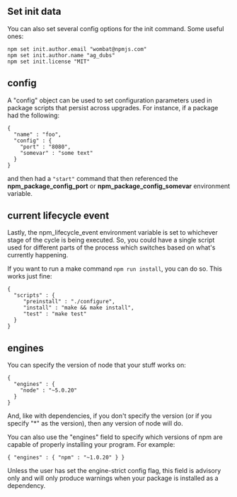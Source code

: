 ## Set init data

You can also set several config options for the init command. Some useful ones:
```
npm set init.author.email "wombat@npmjs.com"
npm set init.author.name "ag_dubs"
npm set init.license "MIT"
```

## config

A "config" object can be used to set configuration parameters used in package scripts that persist across upgrades. For instance, if a package had the following:
```
{ 
  "name" : "foo",
  "config" : { 
    "port" : "8080",
    "somevar" : "some text" 
  } 
}
```
and then had a `"start"` command that then referenced the **npm_package_config_port** or **npm_package_config_somevar** environment variable.

## current lifecycle event

Lastly, the npm_lifecycle_event environment variable is set to whichever stage of the cycle is being executed. So, you could have a single script used for different parts of the process which switches based on what's currently happening.

If you want to run a make command `npm run install`, you can do so. This works just fine:
```
{ 
  "scripts" : { 
     "preinstall" : "./configure", 
     "install" : "make && make install", 
     "test" : "make test"
  }
}
```

## engines

You can specify the version of node that your stuff works on:
```
{ 
  "engines" : { 
    "node" : "~5.0.20" 
  } 
}
```

And, like with dependencies, if you don't specify the version (or if you specify "*" as the version), then any version of node will do.

You can also use the "engines" field to specify which versions of npm are capable of properly installing your program. For example:
```
{ "engines" : { "npm" : "~1.0.20" } }
```
Unless the user has set the engine-strict config flag, this field is advisory only and will only produce warnings when your package is installed as a dependency.
